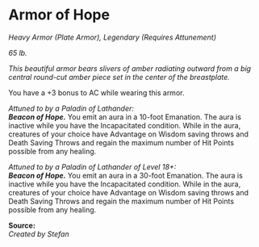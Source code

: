 # Armor of Hope
*Heavy Armor (Plate Armor), Legendary (Requires Attunement)*

*65 lb.*

*This beautiful armor bears slivers of amber radiating outward from a big central round-cut amber piece set in the center of the breastplate.*

You have a +3 bonus to AC while wearing this armor.

*Attuned to by a Paladin of Lathander:*  
***Beacon of Hope.*** You emit an aura in a 10-foot Emanation. The aura is inactive while you have the Incapacitated condition. While in the aura, creatures of your choice have Advantage on Wisdom saving throws and Death Saving Throws and regain the maximum number of Hit Points possible from any healing.

*Attuned to by a Paladin of Lathander of Level 18+:*  
***Beacon of Hope.*** You emit an aura in a 30-foot Emanation. The aura is inactive while you have the Incapacitated condition. While in the aura, creatures of your choice have Advantage on Wisdom saving throws and Death Saving Throws and regain the maximum number of Hit Points possible from any healing.

**Source:**  
*Created by Stefan*
